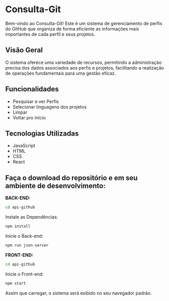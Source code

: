 # Consulta-Git

Bem-vindo ao Consulta-Git! Este é um sistema de gerenciamento de perfis do GitHub que organiza de forma eficiente as informações mais importantes de cada perfil e seus projetos.

## Visão Geral

O sistema oferece uma variedade de recursos, permitindo a administração precisa dos dados associados aos perfis e projetos, facilitando a realização de operações fundamentais para uma gestão eficaz.

## Funcionalidades

- Pesquisar e ver Perfis
- Selecionar linguagens dos projetos
- Limpar
- Voltar pro início

## Tecnologias Utilizadas

- JavaScript
- HTML
- CSS
- React

## Faça o download do repositório e em seu ambiente de desenvolvimento:

**BACK-END:**

```bash
cd api-github
```

Instale as Dependências:

```bash
npm install
```

Inicie o Back-end:

```bash
npm run json-server
```

**FRONT-END:**

```bash
cd api-github
```

Inicie o Front-end:

```bash
npm start
```

Assim que carregar, o sistema será exibido no seu navegador padrão.

